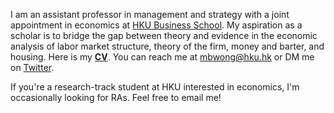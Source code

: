 I am an assistant professor in management and strategy with a joint appointment in economics at [HKU Business School](https://www.hkubs.hku.hk/). My aspiration as a scholar is to bridge the gap between theory and evidence in the economic analysis of labor market structure, theory of the firm, money and barter, and housing. Here is my __[CV](/pdf/CV.pdf)__. You can reach me at [mbwong@hku.hk](mailto:mbwong@hku.hk) or DM me on [Twitter](https://twitter.com/mbwong). 

If you're a research-track student at HKU interested in economics, I'm occasionally looking for RAs. Feel free to email me! 
